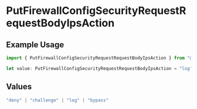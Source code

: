 # PutFirewallConfigSecurityRequestRequestBodyIpsAction

## Example Usage

```typescript
import { PutFirewallConfigSecurityRequestRequestBodyIpsAction } from "@vercel/sdk/models/operations/putfirewallconfig.js";

let value: PutFirewallConfigSecurityRequestRequestBodyIpsAction = "log";
```

## Values

```typescript
"deny" | "challenge" | "log" | "bypass"
```